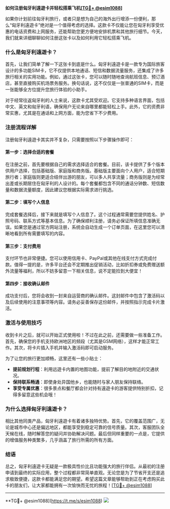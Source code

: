 **如何注册匈牙利遠遊卡并轻松搭乘飞机[[TG💪+ @esim1088](https://t.me/s/esim1088)]**

如果你计划前往匈牙利旅行，或者只是想为自己的海外出行增添一份便利，那么“匈牙利遠遊卡”绝对是一个值得考虑的选择。这款卡不仅能让您在匈牙利享受优惠的电话资费和上网服务，还能帮助您更方便地安排机票和其他旅行细节。今天，我们就来详细聊聊如何注册这张卡以及如何利用它轻松搭乘飞机。

### **什么是匈牙利遠遊卡？**

首先，让我们简单了解一下这张卡到底是什么。匈牙利遠遊卡是一款专为国际旅客设计的多功能SIM卡，它不仅提供本地通话、短信和数据流量服务，还集成了许多旅行相关的实用功能。例如，通过这张卡，您可以随时随地查询航班信息、预订酒店，甚至直接购买机场票务服务。换句话说，这不仅仅是一张普通的SIM卡，而是一张能够全方位提升您旅行体验的小助手。

对于经常往返匈牙利的人士来说，这款卡尤其受欢迎。它支持多种语言界面，包括中文、英文和匈牙利语，确保用户无论来自哪里都能轻松上手。此外，它的资费非常实惠，尤其是在通话和上网方面，能为您省下不少费用。

### **注册流程详解**

注册匈牙利遠遊卡其实并不复杂，只需要按照以下步骤操作即可：

#### **第一步：选择合适的套餐**
在注册之前，首先要根据自己的需求选择适合的套餐。目前，该卡提供了多个版本供用户选择，包括基础版、家庭版和商务版。基础版主要面向个人用户，适合短期旅行者；家庭版则更适合结伴出游的朋友，可以多人共享流量；商务版则是为经常出差或长期居住在匈牙利的人设计的。每个套餐都包含不同的通话分钟数、短信数量和数据流量额度，因此建议您根据实际需求进行挑选。

#### **第二步：填写个人信息**
完成套餐选择后，接下来就是填写个人信息了。这个过程通常需要您提供姓名、护照号码、联系方式等基本信息。为了确保顺利注册，请务必保证所填信息准确无误。如果您是通过官方网站注册，系统会自动生成一个订单页面，在这里您可以清晰地看到所有需要填写的内容。

#### **第三步：支付费用**
支付环节也非常便捷。您可以使用信用卡、PayPal或其他在线支付方式完成付款。值得一提的是，许多平台还会不定期推出促销活动，比如折扣券或免费赠送额外流量等福利，所以不妨多留意一下相关信息，说不定能捡到大便宜！

#### **第四步：接收确认邮件**
成功支付后，您将会收到一封来自运营商的确认邮件。这封邮件中包含了激活码以及后续使用的注意事项等内容。请务必妥善保存这份邮件，并按照指示完成卡片激活。

### **激活与使用技巧**

收到卡片之后，就可以开始正式使用啦！不过在此之前，还需要做一些准备工作。首先，确保您的手机支持欧洲地区的频段（尤其是GSM网络），这样才能正常工作。其次，将卡片插入手机并输入激活码即可启动服务。

为了让您的旅行更加顺畅，这里还有一些小贴士：
- **提前规划行程**：利用远遊卡内置的地图功能，提前了解目的地附近的交通状况。
- **保持联系畅通**：即使身处异国他乡，也能随时与家人朋友保持联络。
- **享受专属优惠**：很多景点和餐厅都会针对持有遠遊卡的游客提供特别折扣，记得多留意这些机会哦！

### **为什么选择匈牙利遠遊卡？**

相比其他同类产品，匈牙利遠遊卡有着诸多独特优势。首先，它的覆盖范围广，无论是城市中心还是偏远地区，都能享受到稳定可靠的信号质量。其次，客服团队全天候在线，随时解答您的疑问并协助解决问题。最后但同样重要的一点是，它提供的增值服务种类繁多，几乎涵盖了旅行所需的所有方面。

### **结语**

总之，匈牙利遠遊卡无疑是一款极具性价比且功能强大的旅行伴侣。从最初的注册申请到最终的实际应用，整个过程都非常简单直观。无论您是为了节省开支还是追求极致便捷，这款卡都能满足您的期望。希望这篇文章能够帮助到正在考虑购买此卡的朋友们，让大家都能拥有一次愉快而无忧的旅程！[[TG💪+ @esim1088](https://t.me/s/esim1088)]

---

**TG💪+ @esim1088](https://t.me/s/esim1088) ![](https://i.postimg.cc/4NQfJmqS/Snipaste-2025-05-13-00-14-12.png)